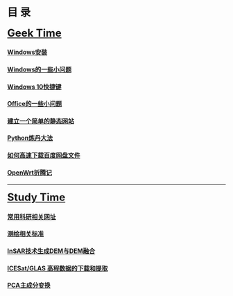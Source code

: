 <!-- 这是目录文件 -->
## <font size="5"><strong>目  录</strong></font>

<font size="5"><strong>[Geek Time]()</strong></font>

#### [Windows安装](articles/geek/WindowsInstalling.md)
#### [Windows的一些小问题](articles/geek/WinSettingSkills.md)
#### [Windows 10快捷键](articles/geek/Win10ShortcutKey.md)
#### [Office的一些小问题](articles/geek/ProblemOfOffice.md)  
#### [建立一个简单的静态网站](articles/geek/FoundWebsite.md)  
#### [Python炼丹大法](articles/geek/PythonCook.md)
#### [如何高速下载百度网盘文件](articles/geek/BaiduPanDownload.md)
#### [OpenWrt折腾记](articles/geek/OpenWrt.md) 
-------
<font size="5"><strong>[Study Time]()</strong></font>

#### [常用科研相关网址](articles/study/StudyingWebsites.md)
#### [测绘相关标准](htmls/CH_Standards.html)
#### [InSAR技术生成DEM与DEM融合](articles/study/InSARandDEMFusion.md)
#### [ICESat/GLAS 高程数据的下载和提取](articles/study/GlasExtract.md)
#### [PCA主成分变换](articles/study/PCA.md)
